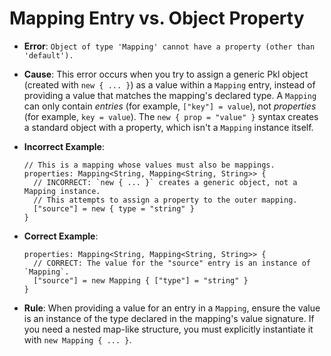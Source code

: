# Mapping Entry vs. Object Property

- **Error**: `Object of type 'Mapping' cannot have a property (other than 'default').`

- **Cause**: This error occurs when you try to assign a generic Pkl object (created with `new { ... }`) as a value within a `Mapping` entry, instead of providing a value that matches the mapping's declared type. A `Mapping` can only contain _entries_ (for example, `["key"] = value`), not _properties_ (for example, `key = value`). The `new { prop = "value" }` syntax creates a standard object with a property, which isn't a `Mapping` instance itself.

- **Incorrect Example**:

  ```pkl
  // This is a mapping whose values must also be mappings.
  properties: Mapping<String, Mapping<String, String>> {
    // INCORRECT: `new { ... }` creates a generic object, not a Mapping instance.
    // This attempts to assign a property to the outer mapping.
    ["source"] = new { type = "string" }
  }
  ```

- **Correct Example**:

  ```pkl
  properties: Mapping<String, Mapping<String, String>> {
    // CORRECT: The value for the "source" entry is an instance of `Mapping`.
    ["source"] = new Mapping { ["type"] = "string" }
  }
  ```

- **Rule**: When providing a value for an entry in a `Mapping`, ensure the value is an instance of the type declared in the mapping's value signature. If you need a nested map-like structure, you must explicitly instantiate it with `new Mapping { ... }`.
